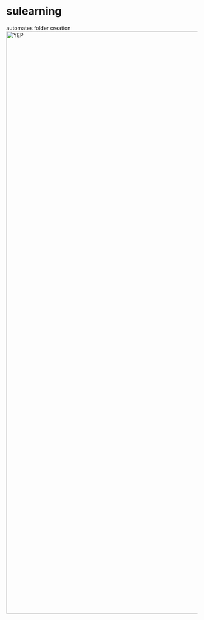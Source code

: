 # sulearning
automates folder creation
<img width="1535" alt="YEP" src="https://user-images.githubusercontent.com/83990324/136956287-e032656d-091a-46a7-b67f-b5bf9588b0d6.png">
